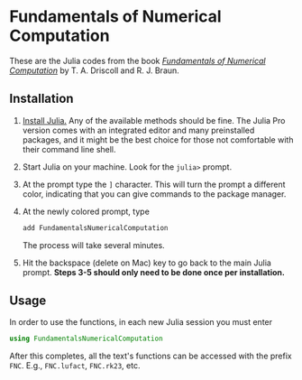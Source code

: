 # Fundamentals of Numerical Computation

These are the Julia codes from the book [*Fundamentals of Numerical Computation*](https://fncbook.github.io/fnc) by T. A. Driscoll and R. J. Braun.

## Installation

1. [Install Julia.](https://julialang.org/downloads/) Any of the available methods should be fine. The Julia Pro version comes with an integrated editor and many preinstalled packages, and it might be the best choice for those not comfortable with their command line shell.
2. Start Julia on your machine. Look for the `julia>` prompt.
3. At the prompt type the `]` character. This will turn the prompt a different color, indicating that you can give commands to the package manager.
4. At the newly colored prompt, type

   ```julia
   add FundamentalsNumericalComputation
   ```

   The process will take several minutes.
5. Hit the backspace (delete on Mac) key to go back to the main Julia prompt. **Steps 3-5 should only need to be done once per installation.**

## Usage

In order to use the functions, in each new Julia session you must enter

```julia
using FundamentalsNumericalComputation
```

After this completes, all the text's functions can be accessed with the prefix `FNC`. E.g., `FNC.lufact`, `FNC.rk23`, etc.


